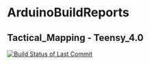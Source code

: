 # ArduinoBuildReports


[//]: # (Tactical_Mapping - Teensy_4.0)
## Tactical_Mapping - Teensy_4.0

[![Build Status of Last Commit](https://github.com/andrewmcdan/Tactical_Mapping/actions/workflows/teensyBuild.yml/badge.svg)](https://github.com/andrewmcdan/Tactical_Mapping/actions/workflows/teensyBuild.yml)

